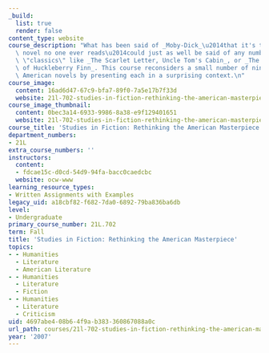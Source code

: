 ```yaml
---
_build:
  list: true
  render: false
content_type: website
course_description: "What has been said of _Moby-Dick_\u2014that it's the greatest\
  \ novel no one ever reads\u2014could just as well be said of any number of American\
  \ \"classics\" like _The Scarlet Letter, Uncle Tom's Cabin_, or _The Adventures\
  \ of Huckleberry Finn_. This course reconsiders a small number of nineteenth-century\
  \ American novels by presenting each in a surprising context.\n"
course_image:
  content: 16ad6d47-67c9-bfa7-89f0-7a5e17b7f33d
  website: 21l-702-studies-in-fiction-rethinking-the-american-masterpiece-fall-2007
course_image_thumbnail:
  content: 0bec3a14-6933-9986-8a38-e9f129401651
  website: 21l-702-studies-in-fiction-rethinking-the-american-masterpiece-fall-2007
course_title: 'Studies in Fiction: Rethinking the American Masterpiece'
department_numbers:
- 21L
extra_course_numbers: ''
instructors:
  content:
  - fdcae15c-d0cd-54d9-94fa-bacc0caedcbc
  website: ocw-www
learning_resource_types:
- Written Assignments with Examples
legacy_uid: a18cbf82-f682-7da0-6892-79ba836ba6db
level:
- Undergraduate
primary_course_number: 21L.702
term: Fall
title: 'Studies in Fiction: Rethinking the American Masterpiece'
topics:
- - Humanities
  - Literature
  - American Literature
- - Humanities
  - Literature
  - Fiction
- - Humanities
  - Literature
  - Criticism
uid: 4697abe4-08b6-4f9a-b383-360867088a0c
url_path: courses/21l-702-studies-in-fiction-rethinking-the-american-masterpiece-fall-2007
year: '2007'
---
```

